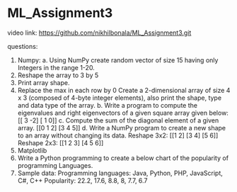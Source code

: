 # ML_Assignment3
video link:
https://github.com/nikhilbonala/ML_Assignment3.git

questions:
1. Numpy:
a. Using NumPy create random vector of size 15 having only Integers in the range 1-20.
1. Reshape the array to 3 by 5
2. Print array shape.
3. Replace the max in each row by 0
Create a 2-dimensional array of size 4 x 3 (composed of 4-byte integer elements), also print the shape, type and data type
of the array.
b. Write a program to compute the eigenvalues and right eigenvectors of a given square array given below:
[[ 3 -2]
[ 1 0]]
c. Compute the sum of the diagonal element of a given array.
[[0 1 2]
[3 4 5]]
d. Write a NumPy program to create a new shape to an array without changing its data.
Reshape 3x2:
[[1 2]
[3 4]
[5 6]]
Reshape 2x3:
[[1 2 3]
[4 5 6]]
2. Matplotlib
1. Write a Python programming to create a below chart of the popularity of programming Languages.
2. Sample data:
Programming languages: Java, Python, PHP, JavaScript, C#, C++
Popularity: 22.2, 17.6, 8.8, 8, 7.7, 6.7
